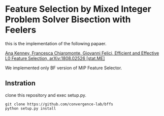 # Feature Selection by Mixed Integer Problem Solver Bisection with Feelers

this is the implementation of the following papaer.

[Ana Kenney, Francesca Chiaromonte, Giovanni Felici,
Efficient and Effective L0 Feature Selection, 	arXiv:1808.02526 [stat.ME]](https://arxiv.org/pdf/1808.02526.pdf)

We implemented only BF version of MIP Feature Selector.

## Instration

clone this repository and exec setup.py.

```
git clone https://github.com/convergence-lab/bffs
python setup.py install
```
